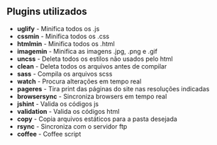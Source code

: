 ## Plugins utilizados

- **uglify** 			- Minifica todos os .js
- **cssmin** 			- Minifica todos os .css
- **htmlmin** 			- Minifica todos os .html
- **imagemin** 			- Minifica as imagens .jpg, .png e .gif
- **uncss** 			- Deleta todos os estilos não usados pelo html
- **clean** 			- Deleta todos os arquivos antes de compilar
- **sass** 				- Compila os arquivos scss
- **watch** 			- Procura alterações em tempo real
- **pageres** 			- Tira print das páginas do site nas resoluções indicadas
- **browsersync**		- Sincroniza browsers em tempo real
- **jshint**			- Valida os códigos js
- **validation**		- Valida os códigos html
- **copy**				- Copia arquivos estáticos para a pasta desejada
- **rsync**				- Sincroniza com o servidor ftp
- **coffee**			- Coffee script